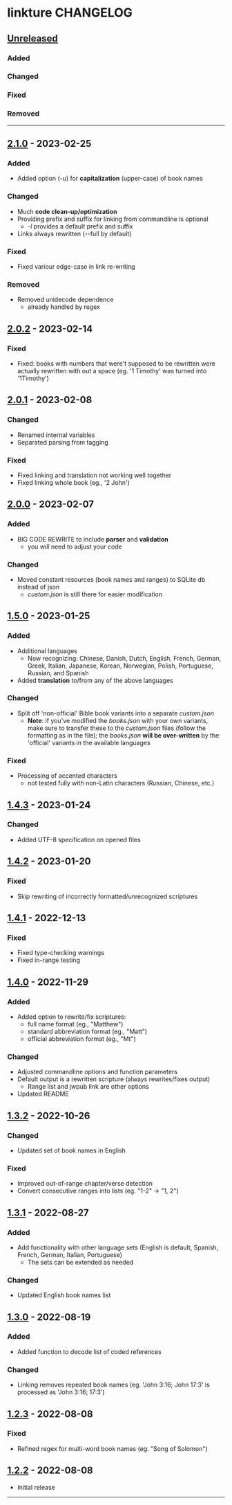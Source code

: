 # linkture CHANGELOG

## [Unreleased]

### Added

### Changed

### Fixed

### Removed

____
## [2.1.0] - 2023-02-25
### Added

- Added option (-u) for **capitalization** (upper-case) of book names

### Changed

- Much **code clean-up/optimization**
- Providing prefix and suffix for linking from commandline is optional
  - *-l* provides a default prefix and suffix
- Links always rewritten (--full by default)

### Fixed

- Fixed variour edge-case in link re-writing

### Removed

- Removed unidecode dependence
  - already handled by regex

## [2.0.2] - 2023-02-14
### Fixed

- Fixed: books with numbers that were't supposed to be rewritten were actually rewritten with out a space (eg. '1 Timothy' was turned into '1Timothy')

## [2.0.1] - 2023-02-08
### Changed

- Renamed internal variables
- Separated parsing from tagging

### Fixed

- Fixed linking and translation not working well together
- Fixed linking whole book (eg., '2 John')

## [2.0.0] - 2023-02-07
### Added

- BIG CODE REWRITE to include **parser** and **validation**
  - you *will* need to adjust your code

### Changed

- Moved constant resources (book names and ranges) to SQLite db instead of json
  - *custom.json* is still there for easier modification

## [1.5.0] - 2023-01-25
### Added

- Additional languages
  - Now recognizing: Chinese, Danish, Dutch, English, French, German, Greek, Italian, Japanese, Korean, Norwegian, Polish, Portuguese, Russian, and Spanish
- Added **translation** to/from any of the above languages

### Changed

- Split off 'non-official' Bible book variants into a separate *custom.json*
  - **Note**: if you've modified the *books.json* with your own variants, make sure to transfer these to the *custom.json* files (follow the formatting as in the file); the *books.json* **will be over-written** by the 'official' variants in the available languages

### Fixed

- Processing of accented characters
  - not tested fully with non-Latin characters (Russian, Chinese, etc.)

## [1.4.3] - 2023-01-24
### Changed

- Added UTF-8 specification on opened files

## [1.4.2] - 2023-01-20
### Fixed

- Skip rewriting of incorrectly formatted/unrecognized scriptures

## [1.4.1] - 2022-12-13
### Fixed

- Fixed type-checking warnings
- Fixed in-range testing

## [1.4.0] - 2022-11-29
### Added

- Added option to rewrite/fix scriptures:
  - full name format (eg., "Matthew")
  - standard abbreviation format (eg., "Matt")
  - official abbreviation format (eg., "Mt")

### Changed

- Adjusted commandline options and function parameters
- Default output is a rewritten scripture (always rewrites/fixes output)
  - Range list and jwpub link are other options
- Updated README

## [1.3.2] - 2022-10-26
### Changed

- Updated set of book names in English

### Fixed

- Improved out-of-range chapter/verse detection
- Convert consecutive ranges into lists (eg. "1-2" -> "1, 2")

## [1.3.1] - 2022-08-27
### Added

- Add functionality with other language sets (English is default, Spanish, French, German, Italian, Portuguese)
  - The sets can be extended as needed

### Changed

- Updated English book names list

## [1.3.0] - 2022-08-19
### Added

- Added function to decode list of coded references

### Changed

- Linking removes repeated book names (eg. 'John 3:16; John 17:3' is processed as 'John 3:16; 17:3')

## [1.2.3] - 2022-08-08
### Fixed

- Refined regex for multi-word book names (eg. "Song of Solomon")

## [1.2.2] - 2022-08-08
- Initial release

____
[Unreleased]: https://github.com/erykjj/linkture
[2.1.0]:https://github.com/erykjj/linkture/releases/tag/v2.1.0
[2.0.2]:https://github.com/erykjj/linkture/releases/tag/v2.0.2
[2.0.1]:https://github.com/erykjj/linkture/releases/tag/v2.0.1
[2.0.0]:https://github.com/erykjj/linkture/releases/tag/v2.0.0
[1.5.0]:https://github.com/erykjj/linkture/releases/tag/v1.5.0
[1.4.3]:https://github.com/erykjj/linkture/releases/tag/v1.4.3
[1.4.2]:https://github.com/erykjj/linkture/releases/tag/v1.4.2
[1.4.1]:https://github.com/erykjj/linkture/releases/tag/v1.4.1
[1.4.0]:https://github.com/erykjj/linkture/releases/tag/v1.4.0
[1.3.2]:https://github.com/erykjj/linkture/releases/tag/v1.3.2
[1.3.1]:https://github.com/erykjj/linkture/releases/tag/v1.3.1
[1.3.0]:https://github.com/erykjj/linkture/releases/tag/v1.3.0
[1.2.3]:https://github.com/erykjj/linkture/releases/tag/v1.2.3
[1.2.2]:https://github.com/erykjj/linkture/releases/tag/v1.2.2
